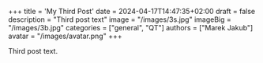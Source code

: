 +++
title = 'My Third Post'
date = 2024-04-17T14:47:35+02:00
draft = false
description = "Third post text"
image = "/images/3s.jpg"
imageBig = "/images/3b.jpg"
categories = ["general", "QT"]
authors = ["Marek Jakub"]
avatar = "/images/avatar.png"
+++

Third post text.
